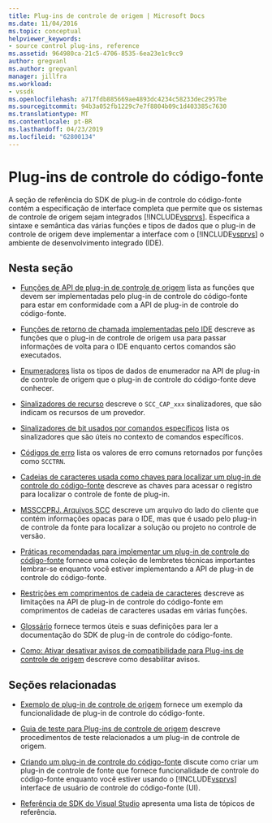 ```yaml
---
title: Plug-ins de controle de origem | Microsoft Docs
ms.date: 11/04/2016
ms.topic: conceptual
helpviewer_keywords:
- source control plug-ins, reference
ms.assetid: 964980ca-21c5-4706-8535-6ea23e1c9cc9
author: gregvanl
ms.author: gregvanl
manager: jillfra
ms.workload:
- vssdk
ms.openlocfilehash: a717fdb885669ae4893dc4234c58233dec2957be
ms.sourcegitcommit: 94b3a052fb1229c7e7f8804b09c1d403385c7630
ms.translationtype: MT
ms.contentlocale: pt-BR
ms.lasthandoff: 04/23/2019
ms.locfileid: "62800134"
---
```

# <a name="source-control-plug-ins"></a>Plug-ins de controle do código-fonte
A seção de referência do SDK de plug-in de controle do código-fonte contém a especificação de interface completa que permite que os sistemas de controle de origem sejam integrados [!INCLUDE[vsprvs](../code-quality/includes/vsprvs_md.md)]. Especifica a sintaxe e semântica das várias funções e tipos de dados que o plug-in de controle de origem deve implementar a interface com o [!INCLUDE[vsprvs](../code-quality/includes/vsprvs_md.md)] o ambiente de desenvolvimento integrado (IDE).

## <a name="in-this-section"></a>Nesta seção
- [Funções de API de plug-in de controle de origem](../extensibility/source-control-plug-in-api-functions.md) lista as funções que devem ser implementadas pelo plug-in de controle do código-fonte para estar em conformidade com a API de plug-in de controle do código-fonte.

- [Funções de retorno de chamada implementadas pelo IDE](../extensibility/callback-functions-implemented-by-the-ide.md) descreve as funções que o plug-in de controle de origem usa para passar informações de volta para o IDE enquanto certos comandos são executados.

- [Enumeradores](../extensibility/enumerators.md) lista os tipos de dados de enumerador na API de plug-in de controle de origem que o plug-in de controle do código-fonte deve conhecer.

- [Sinalizadores de recurso](../extensibility/capability-flags.md) descreve o `SCC_CAP_xxx` sinalizadores, que são indicam os recursos de um provedor.

- [Sinalizadores de bit usados por comandos específicos](../extensibility/bitflags-used-by-specific-commands.md) lista os sinalizadores que são úteis no contexto de comandos específicos.

- [Códigos de erro](../extensibility/error-codes.md) lista os valores de erro comuns retornados por funções como `SCCTRN`.

- [Cadeias de caracteres usada como chaves para localizar um plug-in de controle do código-fonte](../extensibility/strings-used-as-keys-for-finding-a-source-control-plug-in.md) descreve as chaves para acessar o registro para localizar o controle de fonte de plug-in.

- [MSSCCPRJ. Arquivos SCC](../extensibility/mssccprj-scc-file.md) descreve um arquivo do lado do cliente que contém informações opacas para o IDE, mas que é usado pelo plug-in de controle da fonte para localizar a solução ou projeto no controle de versão.

- [Práticas recomendadas para implementar um plug-in de controle do código-fonte](../extensibility/best-practices-for-implementing-a-source-control-plug-in.md) fornece uma coleção de lembretes técnicas importantes lembrar-se enquanto você estiver implementando a API de plug-in de controle do código-fonte.

- [Restrições em comprimentos de cadeia de caracteres](../extensibility/restrictions-on-string-lengths.md) descreve as limitações na API de plug-in de controle do código-fonte em comprimentos de cadeias de caracteres usadas em várias funções.

- [Glossário](../extensibility/source-control-plug-in-glossary.md) fornece termos úteis e suas definições para ler a documentação do SDK de plug-in de controle do código-fonte.

- [Como: Ativar desativar avisos de compatibilidade para Plug-ins de controle de origem](../extensibility/how-to-turn-off-compatibility-warnings-for-source-control-plug-ins.md) descreve como desabilitar avisos.

## <a name="related-sections"></a>Seções relacionadas
- [Exemplo de plug-in de controle de origem](https://www.microsoft.com/download/details.aspx?id=55984) fornece um exemplo da funcionalidade de plug-in de controle do código-fonte.

- [Guia de teste para Plug-ins de controle de origem](../extensibility/internals/test-guide-for-source-control-plug-ins.md) descreve procedimentos de teste relacionados a um plug-in de controle de origem.

- [Criando um plug-in de controle do código-fonte](../extensibility/internals/creating-a-source-control-plug-in.md) discute como criar um plug-in de controle de fonte que fornece funcionalidade de controle do código-fonte enquanto você estiver usando o [!INCLUDE[vsprvs](../code-quality/includes/vsprvs_md.md)] interface de usuário de controle do código-fonte (UI).

- [Referência de SDK do Visual Studio](../extensibility/visual-studio-sdk-reference.md) apresenta uma lista de tópicos de referência.